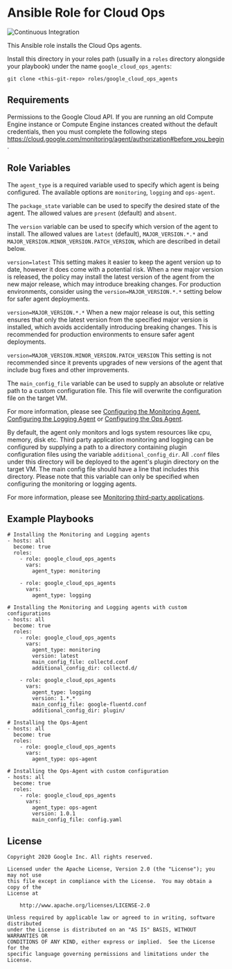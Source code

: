 Ansible Role for Cloud Ops
==========================

![Continuous Integration](https://github.com/GoogleCloudPlatform/google-cloud-ops-agents-ansible/actions/workflows/ci.yml/badge.svg?event=push)

This Ansible role installs the Cloud Ops agents.

Install this directory in your roles path (usually in a `roles` directory
alongside your playbook) under the name `google_cloud_ops_agents`:

``` git clone <this-git-repo> roles/google_cloud_ops_agents ```

Requirements
------------

Permissions to the Google Cloud API. If you are running an old Compute Engine
instance or Compute Engine instances created without the default credentials,
then you must complete the following steps
https://cloud.google.com/monitoring/agent/authorization#before_you_begin.

Role Variables
--------------

The `agent_type` is a required variable used to specify which agent is being
configured. The available options are `monitoring`, `logging` and `ops-agent`.

The `package_state` variable can be used to specify the desired state of the
agent. The allowed values are `present` (default) and `absent`.

The `version` variable can be used to specify which version of the agent to
install. The allowed values are `latest` (default), `MAJOR_VERSION.*.*` and
`MAJOR_VERSION.MINOR_VERSION.PATCH_VERSION`, which are described in detail
below.

`version=latest` This setting makes it easier to keep the agent version up to
date, however it does come with a potential risk. When a new major version is
released, the policy may install the latest version of the agent from the new
major release, which may introduce breaking changes. For production
environments, consider using the `version=MAJOR_VERSION.*.*` setting below for
safer agent deployments.

`version=MAJOR_VERSION.*.*` When a new major release is out, this setting
ensures that only the latest version from the specified major version is
installed, which avoids accidentally introducing breaking changes. This is
recommended for production environments to ensure safer agent deployments.

`version=MAJOR_VERSION.MINOR_VERSION.PATCH_VERSION` This setting is not
recommended since it prevents upgrades of new versions of the agent that include
bug fixes and other improvements.

The `main_config_file` variable can be used to supply an absolute or relative
path to a custom configuration file. This file will overwrite the configuration
file on the target VM.

For more information, please see [Configuring the Monitoring
Agent](https://cloud.google.com/monitoring/agent/configuration), [Configuring
the Logging
Agent](https://cloud.google.com/logging/docs/agent/configuration)
or [Configuring the Ops
Agent](https://cloud.google.com/stackdriver/docs/solutions/ops-agent/configuration).

By default, the agent only monitors and logs system resources like cpu, memory,
disk etc. Third party application monitoring and logging can be configured by
supplying a path to a directory containing plugin configuration files using the
variable `additional_config_dir`. All `.conf` files under this directory will be
deployed to the agent's plugin directory on the target VM. The main config file
should have a line that includes this directory. Please note that this variable
can only be specified when configuring the monitoring or logging agents.

For more information, please see [Monitoring third-party
applications](https://cloud.google.com/monitoring/agent/plugins).

Example Playbooks
----------------

```
# Installing the Monitoring and Logging agents
- hosts: all
  become: true
  roles:
    - role: google_cloud_ops_agents
      vars:
        agent_type: monitoring

    - role: google_cloud_ops_agents
      vars:
        agent_type: logging
```
```
# Installing the Monitoring and Logging agents with custom configurations
- hosts: all
  become: true
  roles:
    - role: google_cloud_ops_agents
      vars:
        agent_type: monitoring
        version: latest
        main_config_file: collectd.conf
        additional_config_dir: collectd.d/

    - role: google_cloud_ops_agents
      vars:
        agent_type: logging
        version: 1.*.*
        main_config_file: google-fluentd.conf
        additional_config_dir: plugin/
```
```
# Installing the Ops-Agent
- hosts: all
  become: true
  roles:
    - role: google_cloud_ops_agents
      vars:
        agent_type: ops-agent
```
```
# Installing the Ops-Agent with custom configuration
- hosts: all
  become: true
  roles:
    - role: google_cloud_ops_agents
      vars:
        agent_type: ops-agent
        version: 1.0.1
        main_config_file: config.yaml
```

License
-------

```
Copyright 2020 Google Inc. All rights reserved.

Licensed under the Apache License, Version 2.0 (the "License"); you may not use
this file except in compliance with the License.  You may obtain a copy of the
License at

    http://www.apache.org/licenses/LICENSE-2.0

Unless required by applicable law or agreed to in writing, software distributed
under the License is distributed on an "AS IS" BASIS, WITHOUT WARRANTIES OR
CONDITIONS OF ANY KIND, either express or implied.  See the License for the
specific language governing permissions and limitations under the License.
```
